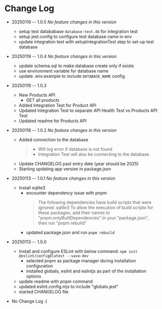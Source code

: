 # Change Log

- 20250119 -- 1.0.5
  *No feature changes in this version*
  - setup test datababase ``database-test.db`` for integration test
  - setup jest.config to configure test database name in env
  - update integration test with setupIntegrationTest step to set-up test database

- 20250119 -- 1.0.4
  *No feature changes in this version*
  - update schema.sql to make database create only if exists
  - use environment variable for database name
  - update .env.example to include ``DATABASE_NAME`` config

- 20250119 -- 1.0.3
  - New Products API
    - GET all products
  - Added Integration Test for Product API
  - Updated Integration Test to separate API Health Test vs Products API Test
  - Updated readme for Products API

- 20250118 -- 1.0.2
  *No feature changes in this version*
  - Added connection to the database
    > - Will log error if database is not found
    > - Integration Test will also be connecting to the database.
  - Update CHANGELOG past entry date (year should be 2025)
  - Starting updating app version in package.json

- 20250113 -- 1.0.1
    *No feature changes in this version*
  - Install sqlite3
    - encounter dependency issue with pnpm
        > The following dependencies have build scripts that were ignored: sqlite3
To allow the execution of build scripts for these packages, add their names to "pnpm.onlyBuiltDependencies" in your "package.json", then run "pnpm rebuild"
    - updated package.json and run ``pnpm rebuild``
- 20250113 -- 1.0.0
  - Install and configure ESLint with below command:
  ``npm init @eslint/config@latest --save-dev``
    - selected pnpm as package manager during installation configuration
    - installed globals, eslint and eslintjs as part of the installation options
  - update readme with pnpm command
  - updated eslint.config.mjs to include "globals.jest"
  - started CHANGELOG file
- No Change Log :(